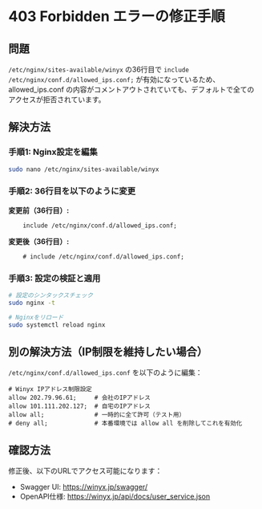 # 403 Forbidden エラーの修正手順

## 問題
`/etc/nginx/sites-available/winyx` の36行目で `include /etc/nginx/conf.d/allowed_ips.conf;` が有効になっているため、
allowed_ips.conf の内容がコメントアウトされていても、デフォルトで全てのアクセスが拒否されています。

## 解決方法

### 手順1: Nginx設定を編集
```bash
sudo nano /etc/nginx/sites-available/winyx
```

### 手順2: 36行目を以下のように変更

**変更前（36行目）:**
```nginx
    include /etc/nginx/conf.d/allowed_ips.conf;
```

**変更後（36行目）:**
```nginx
    # include /etc/nginx/conf.d/allowed_ips.conf;
```

### 手順3: 設定の検証と適用
```bash
# 設定のシンタックスチェック
sudo nginx -t

# Nginxをリロード
sudo systemctl reload nginx
```

## 別の解決方法（IP制限を維持したい場合）

`/etc/nginx/conf.d/allowed_ips.conf` を以下のように編集：

```nginx
# Winyx IPアドレス制限設定
allow 202.79.96.61;     # 会社のIPアドレス
allow 101.111.202.127;  # 自宅のIPアドレス
allow all;              # 一時的に全て許可（テスト用）
# deny all;             # 本番環境では allow all を削除してこれを有効化
```

## 確認方法

修正後、以下のURLでアクセス可能になります：
- Swagger UI: https://winyx.jp/swagger/
- OpenAPI仕様: https://winyx.jp/api/docs/user_service.json